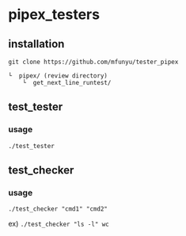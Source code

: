 # pipex_testers

## installation
```
git clone https://github.com/mfunyu/tester_pipex
```
```
└  pipex/ (review directory)
    └  get_next_line_runtest/
```

## test_tester

### usage
```
./test_tester
```

## test_checker

### usage
```
./test_checker "cmd1" "cmd2"
```
ex) `./test_checker "ls -l" wc`

